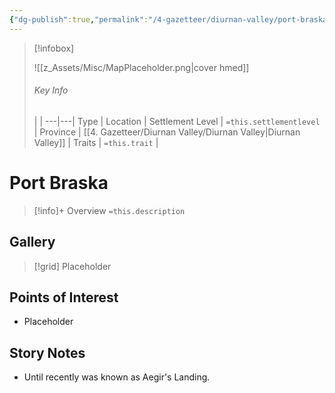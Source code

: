 ```yaml
---
{"dg-publish":true,"permalink":"/4-gazetteer/diurnan-valley/port-braska/port-braska/"}
---
```




> [!infobox]
> 
> ![[z_Assets/Misc/MapPlaceholder.png\|cover hmed]]
> ###### Key Info
>  |   |
> ---|---|
> Type | Location |
> Settlement Level | `=this.settlementlevel` |
> Province | [[4. Gazetteer/Diurnan Valley/Diurnan Valley\|Diurnan Valley]] |
> Traits | `=this.trait` |

# Port Braska

> [!info]+ Overview
> `=this.description`

## Gallery

>[!grid]
>Placeholder


## Points of Interest

- Placeholder

## Story Notes

- Until recently was known as Aegir's Landing.